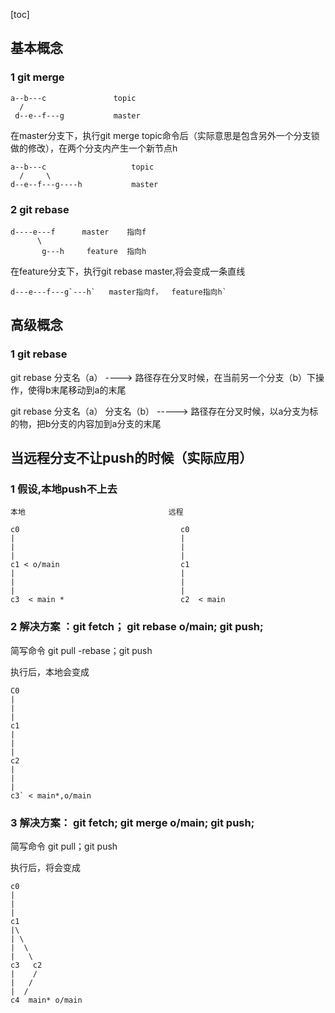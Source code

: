 [toc]

## 基本概念

### 1 git merge
```
a--b---c               topic			
  /
 d--e--f---g           master
```

在master分支下，执行git merge topic命令后（实际意思是包含另外一个分支锁做的修改），在两个分支内产生一个新节点h

```
a--b---c                   topic			
  /     \
d--e--f---g----h           master
```

### 2 git rebase

```
d----e---f      master    指向f
      \	
       g---h     feature  指向h
```

在feature分支下，执行git rebase master,将会变成一条直线

```
d---e---f---g`---h`   master指向f，  feature指向h`
```

## 高级概念

### 1 git rebase

git rebase 分支名（a）   ----> 路径存在分叉时候，在当前另一个分支（b）下操作，使得b末尾移动到a的末尾

git rebase 分支名（a）  分支名（b） -----> 路径存在分叉时候，以a分支为标的物，把b分支的内容加到a分支的末尾

## 当远程分支不让push的时候（实际应用）

### 1 假设,本地push不上去

```
本地                                远程

c0                                    c0   
|                                     |
|                                     | 
|                                     |
c1 < o/main                           c1
|                                     |
|                                     |
|                                     |
c3  < main *					      c2  < main
```

### 2  解决方案 ：git fetch； git rebase o/main; git push;

简写命令   git pull -rebase；git push

执行后，本地会变成

```
C0
|
|
|
c1
|
|
|
c2  
|
|
|
c3` < main*,o/main
```

### 3 解决方案：  git fetch;  git merge o/main; git push;

简写命令   git pull；git push

执行后，将会变成

```git
c0
|
|
|
c1
|\
| \
|  \ 
|   \
c3   c2
|    /
|   /
|  /
c4  main* o/main
```